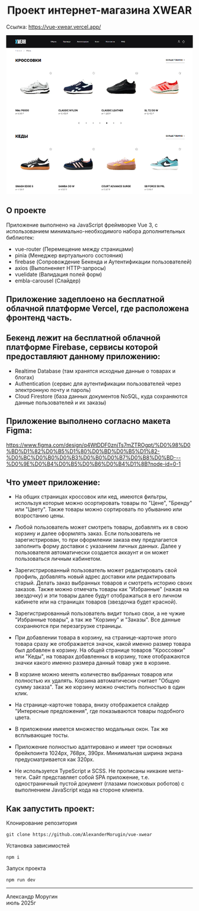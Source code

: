<h1 align="center">Проект интернет-магазина XWEAR</h1>

Ссылка: https://vue-xwear.vercel.app/

![XWEAR Demo](/xwear-promo.png)

## О проекте

Приложение выполнено на JavaScript фреймворке Vue 3, с использованием минимально-необходимого набора дополнительных библиотек:

- vue-router (Перемещение между страницами)
- pinia (Менеджер виртуального состояния)
- firebase (Сопровождение Бекенда и Аутентификации пользователей)
- axios (Выполненяет HTTP-запросы)
- vuelidate (Валидация полей форм)
- embla-carousel (Слайдер)

## Приложение задеплоено на бесплатной облачной платформе Vercel, где расположена фронтенд часть.

## Бекенд лежит на бесплатной облачной платформе Firebase, сервисы которой предоставляют данному приложению:

- Realtime Database (там хранятся исходные данные о товарах и блогах)
- Authentication (сервис для аутентификации пользователей через электронную почту и пароль)
- Cloud Firestore (база данных документов NoSQL, куда сохраняются данные пользователей и их заказы)

## Приложение выполнено согласно макета Figma:

https://www.figma.com/design/q4WtDDF0znjTs7mZTROgpt/%D0%98%D0%BD%D1%82%D0%B5%D1%80%D0%BD%D0%B5%D1%82-%D0%BC%D0%B0%D0%B3%D0%B0%D0%B7%D0%B8%D0%BD---%D0%9E%D0%B4%D0%B5%D0%B6%D0%B4%D1%8B?node-id=0-1

## Что умеет приложение:

- На общих страницах кроссовок или кед, имеются фильтры, используя которые можно осортировать товары по "Цене", "Бренду" или "Цвету". Также товары можно сортировать по убыванию или возростанию цены.

- Любой пользователь может смотреть товары, добавлять их в свою корзину и далее оформлять заказ. Если пользователь не зарегистрирован, то при оформлении заказа ему предлагается заполнить форму доставки с указанием личных данных. Далее у пользователя автоматически создается аккаунт и он может пользоваться личным кабинетом.

- Зарегистрированный пользователь может редактировать свой профиль, добавлять новый адрес доставки или редактировать старый. Делать заказ выбранных товаров и смотреть историю своих заказов. Также можно отмечать товары как "Избранные" (нажав на звездочку) и эти товары далее будут отображаться в его личном кабинете или на страницах товаров (звездочка будет красной).

- Зарегистрированный пользователь видит только свои, а не чужие "Избранные товары", а так же "Корзину" и "Заказы". Все данные сохраняются при перезагрузке страницы.

- При добавлении товара в корзину, на странице-карточке этого товара сразу же отображается значок, какой именно размер товара был добавлен в корзину. На общей странице товаров "Кроссовки" или "Кеды", на товарах добавленных в корзину, тоже отображаются значки какого именно размера данный товар уже в корзине.

- В корзине можно менять количество выбранных товаров или полностью их удалять. Корзина автоматически считает "Общую сумму заказа". Так же корзину можно очистить полностью в один клик.

- На странице-карточке товара, внизу отображается слайдер "Интересные предложения", где показываются товары подобного цвета.

- В приложении имеется множество модальных окон. Так же всплывающие тосты.

 - Приложение полностью адаптировано и имеет три основных брейкпоинта 1024px, 768px, 390px. Минимальная ширина экрана предусматривается как 320px.

 - Не используется TypeScript и SCSS. Не прописаны никакие мета-теги. Сайт представляет собой SPA приложение, т.е. одностраничный пустой документ (глазами поисковых роботов) с выполнением JavaScript кода на стороне клиента.

## Как запустить проект:

Клонирование репозитория

```
git clone https://github.com/AlexanderMorugin/vue-xwear
```

Установка зависимостей

```
npm i
```

Запуск проекта

```
npm run dev
```

---

Александр Моругин\
июль 2025г
